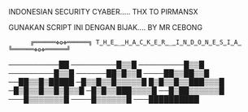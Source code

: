 INDONESIAN SECURITY CYABER.....
      THX TO PIRMANSX
      
GUNAKAN SCRIPT INI DENGAN BIJAK....
         BY MR CEBONG
         
          ╔══════✥✪✥══════╗ T̳H̳E̳_̳H̳A̳C̳K̳E̳R̳_̳I̳N̳D̳O̳N̳E̳S̳I̳A̳ ╚══════✥✪✥══════╝
          
          
          
          
──────────██
─────────█▒▒█
─────────█▒▒█
─────────█▒▒█
──────██▒█▒▒█
────██▒▒██▒▒█
──██▒▒█▒█████
─█▒▒█▒▒█▒▒▒▒▒█
█▒█▒▒█▒▒███▒▒▒█
─█▒█▒▒█▒▒█▒█▒▒█
─█▒█▒▒███▒▒▒▒█
──█▒██▒▒▒▒▒▒█
───█▒▒▒▒▒▒▒█
────█▒▒▒▒▒▒█
───██████████
          
          
